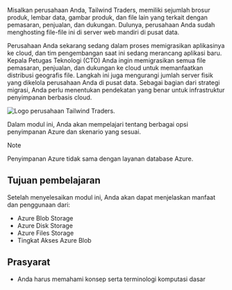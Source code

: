 Misalkan perusahaan Anda, Tailwind Traders, memiliki sejumlah brosur produk, lembar data, gambar produk, dan file lain yang terkait dengan pemasaran, penjualan, dan dukungan. Dulunya, perusahaan Anda sudah menghosting file-file ini di server web mandiri di pusat data.

Perusahaan Anda sekarang sedang dalam proses memigrasikan aplikasinya ke cloud, dan tim pengembangan saat ini sedang merancang aplikasi baru. Kepala Petugas Teknologi (CTO) Anda ingin memigrasikan semua file pemasaran, penjualan, dan dukungan ke cloud untuk memanfaatkan distribusi geografis file. Langkah ini juga mengurangi jumlah server fisik yang dikelola perusahaan Anda di pusat data. Sebagai bagian dari strategi migrasi, Anda perlu menentukan pendekatan yang benar untuk infrastruktur penyimpanan berbasis cloud.

![Logo perusahaan Tailwind Traders.](../../shared/media/tailwind-traders-logo.png)

Dalam modul ini, Anda akan mempelajari tentang berbagai opsi penyimpanan Azure dan skenario yang sesuai. 

> [!NOTE]
>
> Penyimpanan Azure tidak sama dengan layanan database Azure.

## <a name="learning-objectives"></a>Tujuan pembelajaran

Setelah menyelesaikan modul ini, Anda akan dapat menjelaskan manfaat dan penggunaan dari:

- Azure Blob Storage
- Azure Disk Storage
- Azure Files Storage
- Tingkat Akses Azure Blob

## <a name="prerequisites"></a>Prasyarat

- Anda harus memahami konsep serta terminologi komputasi dasar

